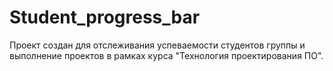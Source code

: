 # Student_progress_bar

Проект создан для отслеживания успеваемости студентов группы и выполнение проектов в рамках курса "Технология проектирования ПО".